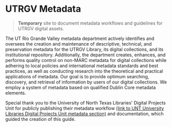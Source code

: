 # UTRGV Metadata
> **Temporary** site to document metadata workflows and guidelines for UTRGV digital assets.

The UT Rio Grande Valley metadata department actively identifies and oversees the creation and maintenance of descriptive, technical, and preservation metadata for the UTRGV Library, its digital collections, and its institutional repository. Additionally, the department creates, enhances, and performs quality control on non-MARC metadata for digital collections while adhering to local policies and international metadata standards and best practices, as well as conducting research into the theoretical and practical applications of metadata. Our goal is to provide optimum searching, discovery, and retrieval of information by users of our digital collections. We employ a system of metadata based on qualified Dublin Core metadata elements.

Special thank you to the University of North Texas Libraries' Digital Projects Unit for publicly publishing their metadata workflow [(link to UNT University Libraries Digital Projects Unit metadata section)](https://library.unt.edu/digital-projects-unit/metadata/) and documentation, which guided the creation of this guide.
